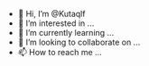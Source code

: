 - 👋 Hi, I’m @Kutaqlf
- 👀 I’m interested in ...
- 🌱 I’m currently learning ...
- 💞️ I’m looking to collaborate on ...
- 📫 How to reach me ...

<!---
Kutaqlf/Kutaqlf is a ✨ special ✨ repository because its `README.md` (this file) appears on your GitHub profile.
You can click the Preview link to take a look at your changes.
--->
